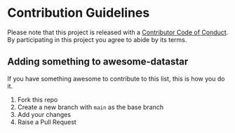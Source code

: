 # Contribution Guidelines

Please note that this project is released with a [Contributor Code of Conduct](CODE-OF-CONDUCT.md). By participating in this project you agree to abide by its terms.


## Adding something to awesome-datastar

If you have something awesome to contribute to this list, this is how you do it.

1. Fork this repo
2. Create a new branch with `main` as the base branch
3. Add your changes
4. Raise a Pull Request
